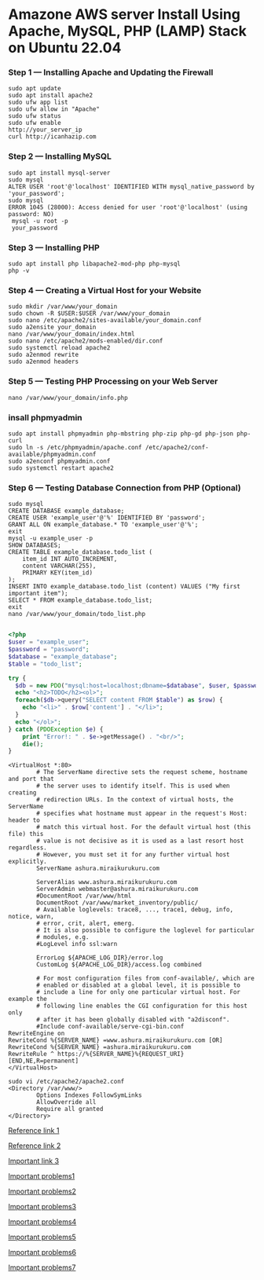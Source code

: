 #  Amazone AWS server Install Using Apache, MySQL, PHP (LAMP) Stack on Ubuntu 22.04 
### Step 1 — Installing Apache and Updating the Firewall
```
sudo apt update
sudo apt install apache2
sudo ufw app list
sudo ufw allow in "Apache"
sudo ufw status
sudo ufw enable
http://your_server_ip
curl http://icanhazip.com
```
### Step 2 — Installing MySQL
```
sudo apt install mysql-server
sudo mysql
ALTER USER 'root'@'localhost' IDENTIFIED WITH mysql_native_password by 'your_password';
sudo mysql
ERROR 1045 (28000): Access denied for user 'root'@'localhost' (using password: NO)
 mysql -u root -p
 your_password
```
### Step 3 — Installing PHP
```
sudo apt install php libapache2-mod-php php-mysql
php -v
```
### Step 4 — Creating a Virtual Host for your Website
```
sudo mkdir /var/www/your_domain
sudo chown -R $USER:$USER /var/www/your_domain
sudo nano /etc/apache2/sites-available/your_domain.conf
sudo a2ensite your_domain
nano /var/www/your_domain/index.html
sudo nano /etc/apache2/mods-enabled/dir.conf
sudo systemctl reload apache2
sudo a2enmod rewrite
sudo a2enmod headers
```
### Step 5 — Testing PHP Processing on your Web Server
```
nano /var/www/your_domain/info.php
```
### insall phpmyadmin
```
sudo apt install phpmyadmin php-mbstring php-zip php-gd php-json php-curl
sudo ln -s /etc/phpmyadmin/apache.conf /etc/apache2/conf-available/phpmyadmin.conf
sudo a2enconf phpmyadmin.conf
sudo systemctl restart apache2
```
### Step 6 — Testing Database Connection from PHP (Optional)
```
sudo mysql
CREATE DATABASE example_database;
CREATE USER 'example_user'@'%' IDENTIFIED BY 'password';
GRANT ALL ON example_database.* TO 'example_user'@'%';
exit
mysql -u example_user -p
SHOW DATABASES;
CREATE TABLE example_database.todo_list (
	item_id INT AUTO_INCREMENT,
	content VARCHAR(255),
	PRIMARY KEY(item_id)
);
INSERT INTO example_database.todo_list (content) VALUES ("My first important item");
SELECT * FROM example_database.todo_list;
exit
nano /var/www/your_domain/todo_list.php

```
```php

<?php
$user = "example_user";
$password = "password";
$database = "example_database";
$table = "todo_list";

try {
  $db = new PDO("mysql:host=localhost;dbname=$database", $user, $password);
  echo "<h2>TODO</h2><ol>"; 
  foreach($db->query("SELECT content FROM $table") as $row) {
    echo "<li>" . $row['content'] . "</li>";
  }
  echo "</ol>";
} catch (PDOException $e) {
    print "Error!: " . $e->getMessage() . "<br/>";
    die();
}
```
```
<VirtualHost *:80>
        # The ServerName directive sets the request scheme, hostname and port that
        # the server uses to identify itself. This is used when creating
        # redirection URLs. In the context of virtual hosts, the ServerName
        # specifies what hostname must appear in the request's Host: header to
        # match this virtual host. For the default virtual host (this file) this
        # value is not decisive as it is used as a last resort host regardless.
        # However, you must set it for any further virtual host explicitly.
        ServerName ashura.miraikurukuru.com

        ServerAlias www.ashura.miraikurukuru.com
        ServerAdmin webmaster@ashura.miraikurukuru.com
        #DocumentRoot /var/www/html
        DocumentRoot /var/www/market_inventory/public/
        # Available loglevels: trace8, ..., trace1, debug, info, notice, warn,
        # error, crit, alert, emerg.
        # It is also possible to configure the loglevel for particular
        # modules, e.g.
        #LogLevel info ssl:warn

        ErrorLog ${APACHE_LOG_DIR}/error.log
        CustomLog ${APACHE_LOG_DIR}/access.log combined

        # For most configuration files from conf-available/, which are
        # enabled or disabled at a global level, it is possible to
        # include a line for only one particular virtual host. For example the
        # following line enables the CGI configuration for this host only
        # after it has been globally disabled with "a2disconf".
        #Include conf-available/serve-cgi-bin.conf
RewriteEngine on
RewriteCond %{SERVER_NAME} =www.ashura.miraikurukuru.com [OR]
RewriteCond %{SERVER_NAME} =ashura.miraikurukuru.com
RewriteRule ^ https://%{SERVER_NAME}%{REQUEST_URI} [END,NE,R=permanent]
</VirtualHost>
```
```
sudo vi /etc/apache2/apache2.conf 
<Directory /var/www/>
        Options Indexes FollowSymLinks
        AllowOverride all
        Require all granted
</Directory>
```
[Reference link 1](https://www.digitalocean.com/community/tutorials/how-to-install-the-apache-web-server-on-ubuntu-22-04)

[Reference link 2](https://www.digitalocean.com/community/tutorials/how-to-install-linux-apache-mysql-php-lamp-stack-on-ubuntu-22-04)

[Important link 3](https://stackoverflow.com/questions/21461499/how-to-recover-ssh-access-to-amazon-ec2-instance-after-ufw-firewall-activation-b)

[Important problems1](https://stackoverflow.com/questions/72103302/mysql-installation-on-ubuntu-20-04-error-when-using-mysql-secure-installation)

[Important problems2](https://php.watch/articles/install-php82-ubuntu-debian)

[Important problems3](https://www.digitalocean.com/community/tutorials/how-to-install-and-secure-phpmyadmin-on-ubuntu-22-04)

[Important problems4](https://stackoverflow.com/questions/1125968/how-do-i-force-git-pull-to-overwrite-local-files)

[Important problems5](https://askubuntu.com/questions/168191/where-is-my-phpmyadmin-installation)

[Important problems6](https://tecadmin.net/how-to-install-phpmyadmin-on-ubuntu-22-04/)

[Important problems7](https://stackoverflow.com/questions/11595830/php-not-interpreted-showing-in-view-source)

